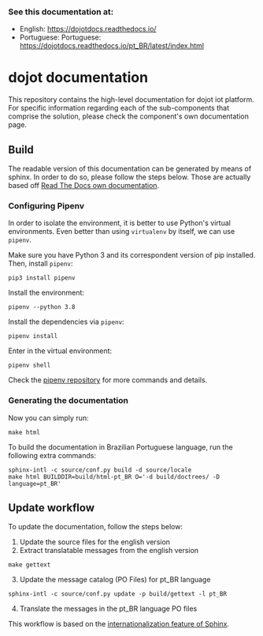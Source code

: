 ### See this documentation at:

- English: https://dojotdocs.readthedocs.io/
- Portuguese: Portuguese: https://dojotdocs.readthedocs.io/pt_BR/latest/index.html

# dojot documentation

This repository contains the high-level documentation for dojot iot platform.
For specific information regarding each of the sub-components that comprise the solution,
please check the component's own documentation page.

## Build

The readable version of this documentation can be generated by means of sphinx. In order to
do so, please follow the steps below. Those are actually based off
[Read The Docs own documentation](https://docs.readthedocs.io/en/latest/getting_started.html).

### Configuring Pipenv

In order to isolate the environment, it is better to use Python's virtual environments. Even better
than using `virtualenv` by itself, we can use `pipenv`.

Make sure you have Python 3 and its correspondent version of pip installed. Then, install `pipenv`:

```shell
pip3 install pipenv
```

Install the environment:

```shell
pipenv --python 3.8
```

Install the dependencies via `pipenv`:

```shell
pipenv install
```

Enter in the virtual environment:
```shell
pipenv shell
```

Check the [pipenv repository](https://github.com/pypa/pipenv/) for more commands and details.

### **Generating the documentation**

Now you can simply run:

```shell
make html
```

To build the documentation in Brazilian Portuguese language, run the following extra commands:

```shell
sphinx-intl -c source/conf.py build -d source/locale
make html BUILDDIR=build/html-pt_BR O='-d build/doctrees/ -D language=pt_BR'
```

## Update workflow

To update the documentation, follow the steps below:

1. Update the source files for the english version
2. Extract translatable messages from the english version

```shell
make gettext
```

3. Update the message catalog (PO Files) for pt_BR language

```shell
sphinx-intl -c source/conf.py update -p build/gettext -l pt_BR
```

4. Translate the messages in the pt_BR language PO files

This workflow is based on the [internationalization feature of Sphinx](http://www.sphinx-doc.org/en/stable/intl.html).
